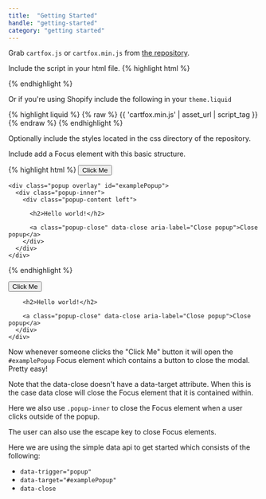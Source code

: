 ```yaml
---
title:  "Getting Started"
handle: "getting-started"
category: "getting started"
---
```


Grab `cartfox.js` or `cartfox.min.js` from [the repository](https://github.com/Elkfox/Cartfox).

Include the script in your html file.
{% highlight html %}
<script src="<path_to_javascript_files>/cartfox.min.js"></script>
{% endhighlight %}

Or if you're using Shopify include the following in your `theme.liquid`

{% highlight liquid %}
{% raw %}
{{ 'cartfox.min.js' | asset_url | script_tag }}
{% endraw %}
{% endhighlight %}

Optionally include the styles located in the css directory of the repository.

Include add a Focus element with this basic structure.

{% highlight html %}
  <button data-trigger="popup" data-target="#examplePopup">Click Me</button>

    <div class="popup overlay" id="examplePopup">
      <div class="popup-inner">
        <div class="popup-content left">

          <h2>Hello world!</h2>

          <a class="popup-close" data-close aria-label="Close popup">Close popup</a>
        </div>
      </div>
    </div>

{% endhighlight %}

  <button data-trigger="popup" data-target="#examplePopup">Click Me</button>

  <div class="popup overlay" id="examplePopup">
    <div class="popup-inner">
      <div class="popup-content left">

        <h2>Hello world!</h2>

        <a class="popup-close" data-close aria-label="Close popup">Close popup</a>
      </div>
    </div>
  </div>

  Now whenever someone clicks the "Click Me" button it will open the `#examplePopup` Focus element which
  contains a button to close the modal. Pretty easy!

  Note that the data-close doesn't have a data-target attribute. When this is the case data close will close the Focus element that it is contained within.

  Here we also use `.popup-inner` to close the Focus element when a user clicks outside of the popup.

  The user can also use the escape key to close Focus elements.

  Here we are using the simple data api to get started which consists of the following:
  * `data-trigger="popup"`
  * `data-target="#examplePopup"`
  * `data-close`
